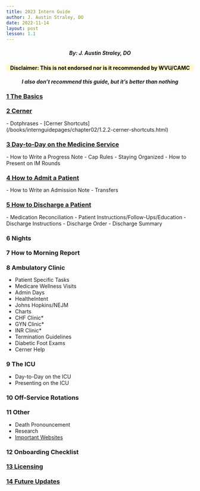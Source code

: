 ```yaml
---
title: 2023 Intern Guide
author: J. Austin Straley, DO
date: 2022-11-14
layout: post
lesson: 1.1
---
```


<html>
    <head>
        <style>
        h2{
            font-size:100% !important;
        }
        h3 {
            text-align: left;
            line-height: 1;
        }
        h4 {
            text-align: center;
            background-color: #FFFACD;
            color: black;
        }
        h5 {
            text-align: center;
        }
        h6 {
            font-size: 200%;
            text-align: center;
            border: 1px solid #999;
        }
        </style>
    </head>
</html>

##### By: J. Austin Straley, DO
#### Disclaimer: This is not endorsed nor is it recommended by WVU/CAMC
##### <i>I also don’t recommend this guide, but it’s better than nothing</i>

<h3><a href="/feed/internguidepages/chapter01/1.1-basics/">1 The Basics</a></h3>

<h3><a href="/feed/internguidepages/chapter02/1.2-cerner/">2 Cerner</a></h3>
- Dotphrases
- [Cerner Shortcuts](/books/internguidepages/chapter02/1.2.2-cerner-shortcuts.html)

<h3><a href="/feed/internguidepages/chapter03/1.3.1-day-to-day-on-medservice/">3 Day-to-Day on the Medicine Service</a></h3>
- How to Write a Progress Note
- Cap Rules 
- Staying Organized 
- How to Present on IM Rounds 

<h3><a href="/feed/internguidepages/chapter04/1.4.1-how-to-admit/">4 How to Admit a Patient</a></h3>
- How to Write an Admission Note 
- Transfers 

<h3><a href="/feed/internguidepages/chapter05/1.5.1-how-to-discharge/">5 How to Discharge a Patient</a></h3>
- Medication Reconciliation 
- Patient Instructions/Follow-Ups/Education 
- Discharge Instructions 
- Discharge Order 
- Discharge Summary 

### 6 Nights 

### 7 How to Morning Report 

### 8 Ambulatory Clinic 

- Patient Specific Tasks 
- Medicare Wellness Visits 
- Admin Days 
- HealtheIntent 
- Johns Hopkins/NEJM 
- Charts 
- CHF Clinic* 
- GYN Clinic* 
- INR Clinic* 
- Termination Guidelines 
- Diabetic Foot Exams 
- Cerner Help 

### 9 The ICU 
- Day-to-Day on the ICU 
- Presenting on the ICU 

### 10 Off-Service Rotations 

### 11 Other 
- Death Pronouncement 
- Research 
- [Important Websites](/books/internguidepages/2022-11-15-important-websites.html)

### 12 Onboarding Checklist 

<h3><a href="/feed/internguidepages/chapter13/1.13.1-licensing/">13 Licensing</a></h3>

<h3><a href="/feed/internguidepages/chapter14/1.14.1-future-updates/">14 Future Updates</a></h3>